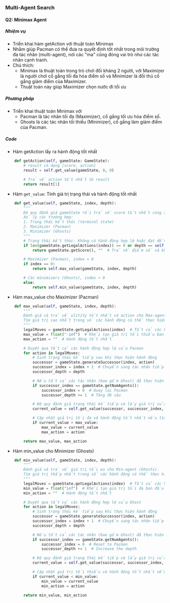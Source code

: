 ### Multi-Agent Search

#### Q2: Minimax Agent

##### Nhiệm vụ

- Triển khai hàm getAction với thuật toán Minimax
- Nhằm giúp Pacman có thể đưa ra quyết định tốt nhất trong môi trường đa tác nhân (multi-agent), nơi các "ma" cũng đóng vai trò như các tác nhân cạnh tranh.
- Chú thích:
  - Minimax là thuật toán trong trò chơi đối kháng 2 người, với Maximizer là người chơi cố gắng tối đa hóa điểm số và Minimizer là đối thủ cố gắng giảm điểm của Maximizer.
  - Thuật toán này giúp Maximizer chọn nước đi tối ưu

##### Phương pháp

- Triển khai thuật toán Minimax với
  - Pacman là tác nhân tối đa (Maximizer), cố gắng tối ưu hóa điểm số.
  - Ghosts là các tác nhân tối thiểu (Minimizer), cố gắng làm giảm điểm của Pacman.

##### Code

- Hàm getAction lấy ra hành động tốt nhất

```python
    def getAction(self, gameState: GameState):
        # result có dạng [score, action]
        result = self.get_value(gameState, 0, 0)

        # Trả về action tốt nhất từ result
        return result[1] 
```

- Hàm `get_value`: Tính giá trị trạng thái và hành động tốt nhất

```python
    def get_value(self, gameState, index, depth):
        """
        Đệ quy đánh giá gameState rồi trả về score tốt nhất cùng action
        Xử lý các trường hợp:
        1. Trạng thái kết thúc (terminal state)
        2. Maximizer (Pacman)
        3. Minimizer (Ghosts)
        """
        # Trạng thái kết thúc: Không có hành động hợp lệ hoặc đạt đến độ sâu tối đa
        if len(gameState.getLegalActions(index)) == 0 or depth == self.depth:
            return gameState.getScore(), ""  # Trả về điểm số và không có hành động

        # Maximizer (Pacman), index = 0
        if index == 0:
            return self.max_value(gameState, index, depth)

        # Các minimizers (Ghosts), index > 0
        else:
            return self.min_value(gameState, index, depth)
```

- Hàm max_value cho Maximizer (Pacman)

```python
    def max_value(self, gameState, index, depth):
        """
        Đánh giá và trả về ulitity tốt nhất và action cho Max-agent (Pacman).
        Tìm giá trị cao nhất trong số các hành động có thể thực hiện.
        """
        legalMoves = gameState.getLegalActions(index)  # Tất cả các hành động hợp lệ của Pacman
        max_value = float("-inf")  # Khởi tạo giá trị tối thiểu ban đầu
        max_action = ""  # Hành động tốt nhất

        # Duyệt qua tất cả các hành động hợp lệ của Pacman
        for action in legalMoves:
            # Sinh trạng thái kế tiếp sau khi thực hiện hành động
            successor = gameState.generateSuccessor(index, action)
            successor_index = index + 1  # Chuyển sang tác nhân tiếp theo (Ghost)
            successor_depth = depth

            # Nếu tất cả các tác nhân (bao gồm Ghost) đã thực hiện hành động, tăng độ sâu
            if successor_index == gameState.getNumAgents():
                successor_index = 0  # Quay lại Pacman
                successor_depth += 1  # Tăng độ sâu

            # Đệ quy đánh giá trạng thái kế tiếp và lấy giá trị của nó
            current_value = self.get_value(successor, successor_index, successor_depth)[0]

            # Cập nhật giá trị tối đa và hành động tốt nhất nếu tìm được giá trị lớn hơn
            if current_value > max_value:
                max_value = current_value
                max_action = action

        return max_value, max_action
```

- Hàm min_value cho Minimizer (Ghosts)

```python
    def min_value(self, gameState, index, depth):
        """
        Đánh giá và trả về giá trị tối ưu cho Min-agent (Ghosts).
        Tìm giá trị thấp nhất trong số các hành động có thể thực hiện.
        """
        legalMoves = gameState.getLegalActions(index)  # Tất cả các hành động hợp lệ của Ghost
        min_value = float("inf")  # Khởi tạo giá trị tối đa ban đầu
        min_action = ""  # Hành động tốt nhất

        # Duyệt qua tất cả các hành động hợp lệ của Ghost
        for action in legalMoves:
            # Sinh trạng thái kế tiếp sau khi thực hiện hành động
            successor = gameState.generateSuccessor(index, action)
            successor_index = index + 1  # Chuyển sang tác nhân tiếp theo
            successor_depth = depth

            # Nếu tất cả các tác nhân (bao gồm Ghost) đã thực hiện hành động, tăng độ sâu
            if successor_index == gameState.getNumAgents():
                successor_index = 0  # Reset to Pacman
                successor_depth += 1  # Increase the depth

            # Đệ quy đánh giá trạng thái kế tiếp và lấy giá trị của nó
            current_value = self.get_value(successor, successor_index, successor_depth)[0]

            # Cập nhật giá trị tối thiểu và hành động tốt nhất nếu tìm được giá trị nhỏ hơn
            if current_value < min_value:
                min_value = current_value
                min_action = action

        return min_value, min_action
```
